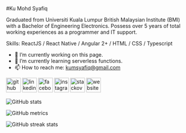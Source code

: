 #Ku Mohd Syafiq

Graduated from Universiti Kuala Lumpur British Malaysian Institute (BMI) with a Bachelor of Engineering Electronics. Possess over 5 years of total working experiences as a programmer and IT support.

Skills: ReactJS / React Native / Angular 2+ / HTML / CSS / Typescript

- 🔭 I’m currently working on this page. 
- 🌱 I’m currently learning serverless functions. 
- 📫 How to reach me: kumsyafiq@gmail.com 


[<img src='https://cdn.jsdelivr.net/npm/simple-icons@3.0.1/icons/github.svg' alt='github' height='40'>](https://github.com/inouekun)  [<img src='https://cdn.jsdelivr.net/npm/simple-icons@3.0.1/icons/linkedin.svg' alt='linkedin' height='40'>](https://www.linkedin.com/in/kusyafiq/)  [<img src='https://cdn.jsdelivr.net/npm/simple-icons@3.0.1/icons/facebook.svg' alt='facebook' height='40'>](https://www.facebook.com/inouekun)  [<img src='https://cdn.jsdelivr.net/npm/simple-icons@3.0.1/icons/instagram.svg' alt='instagram' height='40'>](https://www.instagram.com/ku5y4f1q/)  [<img src='https://cdn.jsdelivr.net/npm/simple-icons@3.0.1/icons/stackoverflow.svg' alt='stackoverflow' height='40'>](https://stackoverflow.com/users/ku-syafiq)  [<img src='https://cdn.jsdelivr.net/npm/simple-icons@3.0.1/icons/icloud.svg' alt='website' height='40'>](https://me.kusyafiq.com)  

![GitHub stats](https://github-readme-stats.vercel.app/api?username=inouekun&show_icons=true)  

![GitHub metrics](https://metrics.lecoq.io/inouekun)  

![GitHub streak stats](https://github-readme-streak-stats.herokuapp.com/?user=inouekun)  


